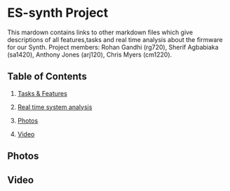 # ES-synth Project

This mardown contains links to other markdown files which give descriptions of all features,tasks and real time analysis about the firmware for our Synth. 
Project members: Rohan Gandhi (rg720), Sherif Agbabiaka (sa1420), Anthony Jones (arj120), Chris Myers (cm1220).

## Table of Contents

1. [Tasks & Features](Tasks&Features.md)

2. [Real time system analysis](Realtimesystemanalysis.md)

3. [Photos](##Photos) 

4. [Video](##Video)

## Photos

## Video
